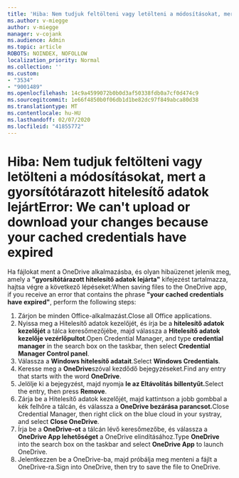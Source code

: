 ```yaml
---
title: 'Hiba: Nem tudjuk feltölteni vagy letölteni a módosításokat, mert a gyorsítótárazott hitelesítő adatok lejárt'
ms.author: v-miegge
author: v-miegge
manager: v-cojank
ms.audience: Admin
ms.topic: article
ROBOTS: NOINDEX, NOFOLLOW
localization_priority: Normal
ms.collection: ''
ms.custom:
- "3534"
- "9001489"
ms.openlocfilehash: 14c9a4599072b0b0d3af50338fdb0a7cf0d474c9
ms.sourcegitcommit: 1e66f4850b0f06db1d1be82dc97f849abca80d38
ms.translationtype: MT
ms.contentlocale: hu-HU
ms.lasthandoff: 02/07/2020
ms.locfileid: "41855772"
---
```

# <a name="error-we-cant-upload-or-download-your-changes-because-your-cached-credentials-have-expired"></a><span data-ttu-id="757d1-102">Hiba: Nem tudjuk feltölteni vagy letölteni a módosításokat, mert a gyorsítótárazott hitelesítő adatok lejárt</span><span class="sxs-lookup"><span data-stu-id="757d1-102">Error: We can't upload or download your changes because your cached credentials have expired</span></span>

<span data-ttu-id="757d1-103">Ha fájlokat ment a OneDrive alkalmazásba, és olyan hibaüzenet jelenik meg, amely a **"gyorsítótárazott hitelesítő adatok lejárta"** kifejezést tartalmazza, hajtsa végre a következő lépéseket:</span><span class="sxs-lookup"><span data-stu-id="757d1-103">When saving files to the OneDrive app, if you receive an error that contains the phrase **"your cached credentials have expired"**, perform the following steps:</span></span>

1. <span data-ttu-id="757d1-104">Zárjon be minden Office-alkalmazást.</span><span class="sxs-lookup"><span data-stu-id="757d1-104">Close all Office applications.</span></span>
1. <span data-ttu-id="757d1-105">Nyissa meg a Hitelesítő adatok kezelőjét, és írja be a **hitelesítő adatok kezelőjét** a tálca keresőmezőjébe, majd válassza a **Hitelesítő adatok kezelője vezérlőpultot**.</span><span class="sxs-lookup"><span data-stu-id="757d1-105">Open Credential Manager, and type **credential manager** in the search box on the taskbar, then select **Credential Manager Control panel**.</span></span>
1. <span data-ttu-id="757d1-106">Válassza a **Windows hitelesítő adatait**.</span><span class="sxs-lookup"><span data-stu-id="757d1-106">Select **Windows Credentials**.</span></span>
1. <span data-ttu-id="757d1-107">Keresse meg a **OneDrive**szóval kezdődő bejegyzéseket.</span><span class="sxs-lookup"><span data-stu-id="757d1-107">Find any entry that starts with the word **OneDrive**.</span></span>
1. <span data-ttu-id="757d1-108">Jelölje ki a bejegyzést, majd nyomja **le az Eltávolítás billentyűt.**</span><span class="sxs-lookup"><span data-stu-id="757d1-108">Select the entry, then press **Remove**.</span></span>
1. <span data-ttu-id="757d1-109">Zárja be a Hitelesítő adatok kezelőjét, majd kattintson a jobb gombbal a kék felhőre a tálcán, és válassza a **OneDrive bezárása parancsot.**</span><span class="sxs-lookup"><span data-stu-id="757d1-109">Close Credential Manager, then right click on the blue cloud in your systray, and select **Close OneDrive**.</span></span>
1. <span data-ttu-id="757d1-110">Írja be a **OneDrive-ot** a tálcán lévő keresőmezőbe, és válassza a **OneDrive App lehetőséget** a OneDrive elindításához.</span><span class="sxs-lookup"><span data-stu-id="757d1-110">Type **OneDrive** into the search box on the taskbar and select **OneDrive App** to launch OneDrive.</span></span>
1. <span data-ttu-id="757d1-111">Jelentkezzen be a OneDrive-ba, majd próbálja meg menteni a fájlt a OneDrive-ra.</span><span class="sxs-lookup"><span data-stu-id="757d1-111">Sign into OneDrive, then try to save the file to OneDrive.</span></span>
